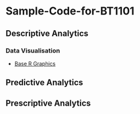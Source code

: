 # Sample-Code-for-BT1101
## Descriptive Analytics
### Data Visualisation
- [Base R Graphics](1-1.md)
## Predictive Analytics
## Prescriptive Analytics
